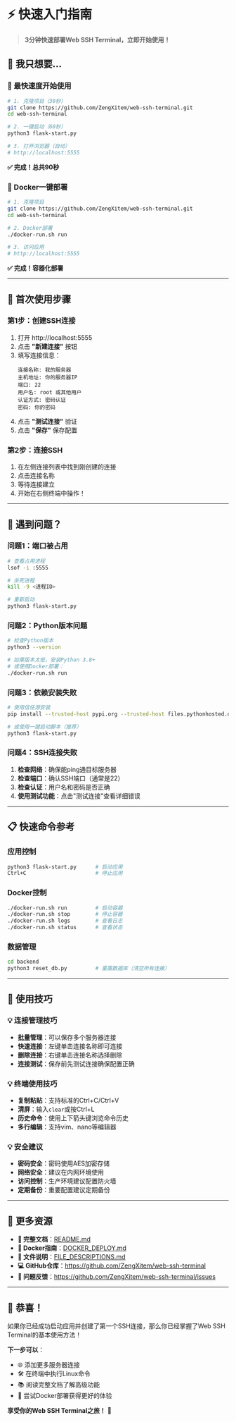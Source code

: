 # ⚡ 快速入门指南

> **3分钟快速部署Web SSH Terminal，立即开始使用！**

## 🎯 我只想要...

### 💨 最快速度开始使用
```bash
# 1. 克隆项目（30秒）
git clone https://github.com/ZengXitem/web-ssh-terminal.git
cd web-ssh-terminal

# 2. 一键启动（60秒）
python3 flask-start.py

# 3. 打开浏览器（自动）
# http://localhost:5555
```
**✅ 完成！总共90秒**

### 🐳 Docker一键部署
```bash
# 1. 克隆项目
git clone https://github.com/ZengXitem/web-ssh-terminal.git
cd web-ssh-terminal

# 2. Docker部署
./docker-run.sh run

# 3. 访问应用
# http://localhost:5555
```
**✅ 完成！容器化部署**

---

## 🔧 首次使用步骤

### 第1步：创建SSH连接
1. 打开 http://localhost:5555
2. 点击 **"新建连接"** 按钮
3. 填写连接信息：
   ```
   连接名称: 我的服务器
   主机地址: 你的服务器IP
   端口: 22
   用户名: root 或其他用户
   认证方式: 密码认证
   密码: 你的密码
   ```
4. 点击 **"测试连接"** 验证
5. 点击 **"保存"** 保存配置

### 第2步：连接SSH
1. 在左侧连接列表中找到刚创建的连接
2. 点击连接名称
3. 等待连接建立
4. 开始在右侧终端中操作！

---

## 🚨 遇到问题？

### 问题1：端口被占用
```bash
# 查看占用进程
lsof -i :5555

# 杀死进程
kill -9 <进程ID>

# 重新启动
python3 flask-start.py
```

### 问题2：Python版本问题
```bash
# 检查Python版本
python3 --version

# 如果版本太低，安装Python 3.8+
# 或使用Docker部署：
./docker-run.sh run
```

### 问题3：依赖安装失败
```bash
# 使用信任源安装
pip install --trusted-host pypi.org --trusted-host files.pythonhosted.org -r requirements.txt

# 或使用一键启动脚本（推荐）
python3 flask-start.py
```

### 问题4：SSH连接失败
1. **检查网络**：确保能ping通目标服务器
2. **检查端口**：确认SSH端口（通常是22）
3. **检查认证**：用户名和密码是否正确
4. **使用测试功能**：点击"测试连接"查看详细错误

---

## 📋 快速命令参考

### 应用控制
```bash
python3 flask-start.py      # 启动应用
Ctrl+C                      # 停止应用
```

### Docker控制
```bash
./docker-run.sh run         # 启动容器
./docker-run.sh stop        # 停止容器
./docker-run.sh logs        # 查看日志
./docker-run.sh status      # 查看状态
```

### 数据管理
```bash
cd backend
python3 reset_db.py         # 重置数据库（清空所有连接）
```

---

## 🌟 使用技巧

### 💡 连接管理技巧
- **批量管理**：可以保存多个服务器连接
- **快速连接**：左键单击连接名称即可连接
- **删除连接**：右键单击连接名称选择删除
- **连接测试**：保存前先测试连接确保配置正确

### 💡 终端使用技巧
- **复制粘贴**：支持标准的Ctrl+C/Ctrl+V
- **清屏**：输入`clear`或按Ctrl+L
- **历史命令**：使用上下箭头键浏览命令历史
- **多行编辑**：支持vim、nano等编辑器

### 💡 安全建议
- **密码安全**：密码使用AES加密存储
- **网络安全**：建议在内网环境使用
- **访问控制**：生产环境建议配置防火墙
- **定期备份**：重要配置建议定期备份

---

## 🔗 更多资源

- **📖 完整文档**：[README.md](README.md)
- **🐳 Docker指南**：[DOCKER_DEPLOY.md](DOCKER_DEPLOY.md)
- **📁 文件说明**：[FILE_DESCRIPTIONS.md](FILE_DESCRIPTIONS.md)
- **💻 GitHub仓库**：https://github.com/ZengXitem/web-ssh-terminal
- **🐛 问题反馈**：https://github.com/ZengXitem/web-ssh-terminal/issues

---

## 🎉 恭喜！

如果你已经成功启动应用并创建了第一个SSH连接，那么你已经掌握了Web SSH Terminal的基本使用方法！

**下一步可以**：
- 🌐 添加更多服务器连接
- 🛠️ 在终端中执行Linux命令
- 📚 阅读完整文档了解高级功能
- 🐳 尝试Docker部署获得更好的体验

**享受你的Web SSH Terminal之旅！** 🚀 
